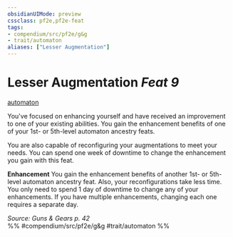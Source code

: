 ```yaml
---
obsidianUIMode: preview
cssclass: pf2e,pf2e-feat
tags:
- compendium/src/pf2e/g&g
- trait/automaton
aliases: ["Lesser Augmentation"]
---
```

# Lesser Augmentation  *Feat 9*  
[automaton](../../Rules/traits/automaton-g-g.md)  


You've focused on enhancing yourself and have received an improvement to one of your existing abilities. You gain the enhancement benefits of one of your 1st- or 5th-level automaton ancestry feats.

You are also capable of reconfiguring your augmentations to meet your needs. You can spend one week of downtime to change the enhancement you gain with this feat.

**Enhancement** You gain the enhancement benefits of another 1st- or 5th-level automaton ancestry feat. Also, your reconfigurations take less time. You only need to spend 1 day of downtime to change any of your enhancements. If you have multiple enhancements, changing each one requires a separate day.

*Source: Guns & Gears p. 42*  
%% #compendium/src/pf2e/g&g #trait/automaton %%